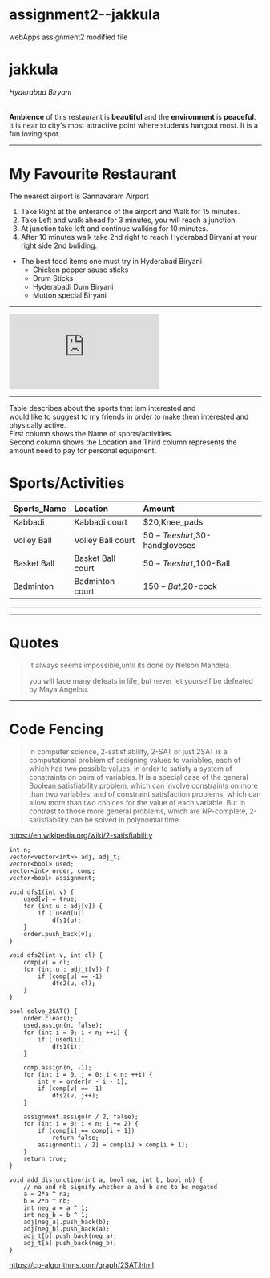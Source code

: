 # assignment2--jakkula
webApps assignment2
modified file
# jakkula
###### Hyderabad Biryani
**Ambience** of this restaurant is **beautiful** and the **environment** is **peaceful**. It is near to city's most attractive point where students hangout most. It is a fun loving spot.

---

# My Favourite Restaurant
The nearest airport is Gannavaram Airport

1. Take Right at the enterance of the airport and Walk for 15 minutes.
2. Take Left and walk ahead for 3 minutes, you will reach a junction.
3. At junction take left and continue walking for 10 minutes.
4. After 10 minutes walk take 2nd right to reach Hyderabad Biryani at your right side 2nd buliding.

* The best food items one must try in Hyderabad Biryani 
    * Chicken pepper sause sticks
    * Drum Sticks
    * Hyderabadi Dum Biryani
    * Mutton special Biryani
---

![Link to my AboutMe.md](https://github.com/sravanijakkula/assignment2--jakkula/blob/main/AboutMe.md)

---
Table describes about the sports that iam interested and<br>would like to suggest to my friends in order to make them interested and physically active.<br> First column shows the Name of sports/activities.<br>Second column shows the Location and Third column represents the amount need to pay for personal equipment.
# Sports/Activities
| Sports_Name | Location | Amount |
|:---         |:---      |:---    |
| Kabbadi     | Kabbadi court | $20,Knee_pads |
| Volley Ball | Volley Ball court | $50-Teeshirt,$30-handgloveses |
| Basket Ball | Basket Ball court | $50-Teeshirt,$100-Ball |
| Badminton   | Badminton court   | $150-Bat,$20-cock |
---

---
# Quotes
>It always seems impossible,until its done by Nelson Mandela.
>
>you will face many defeats in life, but never let yourself be defeated by Maya Angelou.
---

# Code Fencing
>In computer science, 2-satisfiability, 2-SAT or just 2SAT is a computational problem of assigning values to variables, each of which has two possible values, in order to satisfy a system of constraints on pairs of variables. It is a special case of the general Boolean satisfiability problem, which can involve constraints on more than two variables, and of constraint satisfaction problems, which can allow more than two choices for the value of each variable. But in contrast to those more general problems, which are NP-complete, 2-satisfiability can be solved in polynomial time.

<https://en.wikipedia.org/wiki/2-satisfiability>

```
int n;
vector<vector<int>> adj, adj_t;
vector<bool> used;
vector<int> order, comp;
vector<bool> assignment;

void dfs1(int v) {
    used[v] = true;
    for (int u : adj[v]) {
        if (!used[u])
            dfs1(u);
    }
    order.push_back(v);
}

void dfs2(int v, int cl) {
    comp[v] = cl;
    for (int u : adj_t[v]) {
        if (comp[u] == -1)
            dfs2(u, cl);
    }
}

bool solve_2SAT() {
    order.clear();
    used.assign(n, false);
    for (int i = 0; i < n; ++i) {
        if (!used[i])
            dfs1(i);
    }

    comp.assign(n, -1);
    for (int i = 0, j = 0; i < n; ++i) {
        int v = order[n - i - 1];
        if (comp[v] == -1)
            dfs2(v, j++);
    }

    assignment.assign(n / 2, false);
    for (int i = 0; i < n; i += 2) {
        if (comp[i] == comp[i + 1])
            return false;
        assignment[i / 2] = comp[i] > comp[i + 1];
    }
    return true;
}

void add_disjunction(int a, bool na, int b, bool nb) {
    // na and nb signify whether a and b are to be negated 
    a = 2*a ^ na;
    b = 2*b ^ nb;
    int neg_a = a ^ 1;
    int neg_b = b ^ 1;
    adj[neg_a].push_back(b);
    adj[neg_b].push_back(a);
    adj_t[b].push_back(neg_a);
    adj_t[a].push_back(neg_b);
}
```

<https://cp-algorithms.com/graph/2SAT.html>




